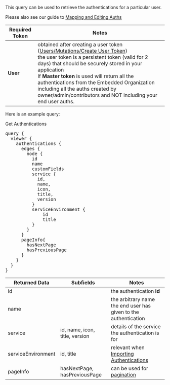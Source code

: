 This query can be used to retrieve the authentications for a particular user.

Please also see our guide to [Mapping and Editing Auths](https://tray.io/documentation/embedded/core-topics/authentications/mapping-editing-auths/)

| Required Token | Notes                                                                                                                                                                                                                                                                                                                                                                                                                           |
| -------------- | ------------------------------------------------------------------------------------------------------------------------------------------------------------------------------------------------------------------------------------------------------------------------------------------------------------------------------------------------------------------------------------------------------------------------------- |
| **User**       | obtained after creating a user token ([Users/Mutations/Create User Token](#operation/create-user-token)) <br> the user token is a persistent token (valid for 2 days) that should be securely stored in your application <br> If **Master token** is used will return all the authentications from the Embedded Organization including all the auths created by owner/admin/contributors and NOT including your end user auths. |

Here is an example query:

<div class="accordion-button">Get Authentications</div>
<div class="accordion-body">
<pre>
query {
  viewer {
    authentications {
      edges {
        node {
          id
          name
          customFields
          service {
            id,
            name,
            icon,
            title,
            version
          }
          serviceEnvironment {
              id
              title
          }
        }
      }
      pageInfo{
        hasNextPage
        hasPreviousPage
      }
    }
  }
}
</pre>
</div>

| Returned Data      | Subfields                      | Notes                                                                                                                          |
| ------------------ | ------------------------------ | ------------------------------------------------------------------------------------------------------------------------------ |
| id                 |                                | the authentication **id**                                                                                                      |
| name               |                                | the arbitrary name the end user has given to the authentication                                                                |
| service            | id, name, icon, title, version | details of the service the authentication is for                                                                               |
| serviceEnvironment | id, title                      | relevant when [Importing Authentications](https://tray.io/documentation/embedded/core-topics/authentications/importing-auths/) |
| pageInfo           | hasNextPage, hasPreviousPage   | can be used for [pagination](#tag/pagination)                                                                                  |
